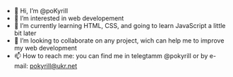 - 👋 Hi, I’m @poKyrill
- 👀 I’m interested in web developement
- 🌱 I’m currently learning HTML, CSS, and going to learn JavaScript a little bit later
- 💞️ I’m looking to collaborate on any project, wich can help me to improve my web development
- 📫 How to reach me: you can find me in telegtamm @pokyrill or by e-mail: pokyrill@ukr.net

<!---
poKyrill/poKyrill is a ✨ special ✨ repository because its `README.md` (this file) appears on your GitHub profile.
You can click the Preview link to take a look at your changes.
--->
